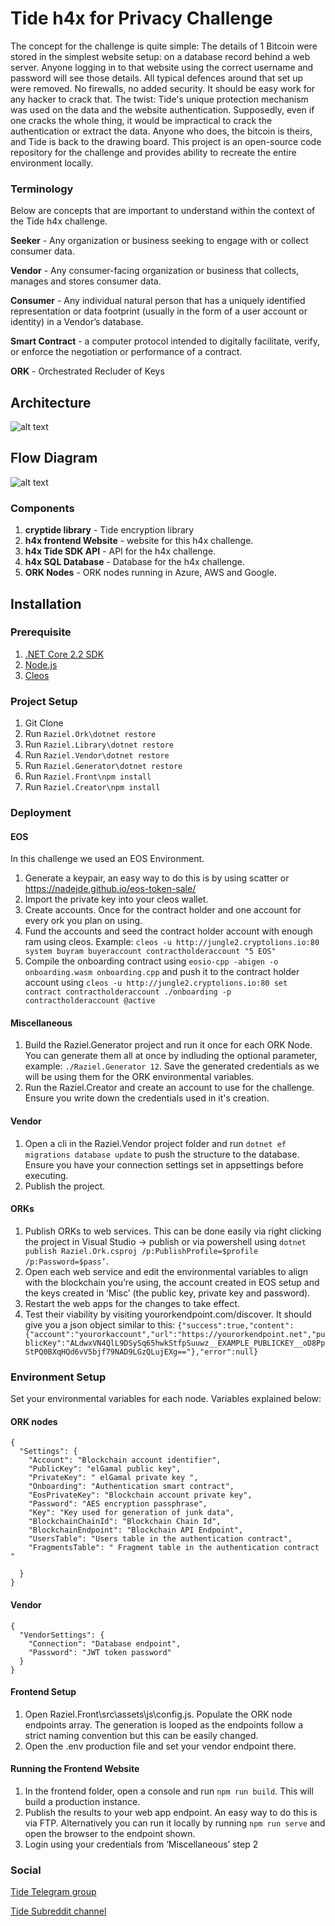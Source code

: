 # Tide h4x for Privacy Challenge

The concept for the challenge is quite simple: The details of 1 Bitcoin were stored in the simplest website setup: on a database record behind a web server. Anyone logging in to that website using the correct username and password will see those details. All typical defences around that set up were removed. No firewalls, no added security. It should be easy work for any hacker to crack that. The twist: Tide's unique protection mechanism was used on the data and the website authentication. Supposedly, even if one cracks the whole thing, it would be impractical to crack the authentication or extract the data. Anyone who does, the bitcoin is theirs, and Tide is back to the drawing board. This project is an open-source code repository for the challenge and provides ability to recreate the entire environment locally.

### Terminology

Below are concepts that are important to understand within the context of the Tide h4x challenge.

**Seeker** - Any organization or business seeking to engage with or collect consumer data.

**Vendor** - Any consumer-facing organization or business that collects, manages and stores consumer data.

**Consumer** - Any individual natural person that has a uniquely identified representation or data footprint (usually in the form of a user account or identity) in a Vendor’s database.

**Smart Contract** - a computer protocol intended to digitally facilitate, verify, or enforce the negotiation or performance of a contract.

**ORK** - Orchestrated Recluder of Keys

## Architecture

![alt text](https://github.com/tide-foundation/Tide-h4x-for-Privacy/blob/master/Tide%20h4x%20Architecture.png "Architecture Diagram")

## Flow Diagram

![alt text](https://github.com/tide-foundation/Tide-h4x-for-Privacy/blob/master/Tide%20h4x%20Workflow.png "Flow Diagram")

### Components

1. **cryptide library** - Tide encryption library
1. **h4x frontend Website** - website for this h4x challenge.
1. **h4x Tide SDK API** - API for the h4x challenge.
1. **h4x SQL Database** - Database for the h4x challenge.
1. **ORK Nodes** - ORK nodes running in Azure, AWS and Google.

## Installation

### Prerequisite

1. [.NET Core 2.2 SDK](https://dotnet.microsoft.com/download/dotnet-core/2.2 ".net Core 2.2 Download")
1. [Node.js](https://nodejs.org/en/download/ "node.js Download")
1. [Cleos](https://developers.eos.io/eosio-nodeos/v1.2.0/docs/cleos-overview "Cleos")

### Project Setup

1. Git Clone
1. Run `Raziel.Ork\dotnet restore`
1. Run `Raziel.Library\dotnet restore`
1. Run `Raziel.Vendor\dotnet restore`
1. Run `Raziel.Generator\dotnet restore`
1. Run `Raziel.Front\npm install`
1. Run `Raziel.Creator\npm install`

### Deployment

#### EOS

In this challenge we used an EOS Environment.

1. Generate a keypair, an easy way to do this is by using scatter or https://nadejde.github.io/eos-token-sale/
1. Import the private key into your cleos wallet.
1. Create accounts. Once for the contract holder and one account for every ork you plan on using.
1. Fund the accounts and seed the contract holder account with enough ram using cleos. Example: `cleos -u http://jungle2.cryptolions.io:80 system buyram buyeraccount contractholderaccount "5 EOS"`
1. Compile the onboarding contract using `eosio-cpp -abigen -o onboarding.wasm onboarding.cpp` and push it to the contract holder account using `cleos -u http://jungle2.cryptolions.io:80 set contract contractholderaccount ./onboarding -p contractholderaccount @active`

#### Miscellaneous

1. Build the Raziel.Generator project and run it once for each ORK Node. You can generate them all at once by indluding the optional parameter, example: `./Raziel.Generator 12`. Save the generated credentials as we will be using them for the ORK environmental variables.
1. Run the Raziel.Creator and create an account to use for the challenge. Ensure you write down the credentials used in it's creation.

#### Vendor

1. Open a cli in the Raziel.Vendor project folder and run `dotnet ef migrations database update` to push the structure to the database. Ensure you have your connection settings set in appsettings before executing.
1. Publish the project.

#### ORKs

1. Publish ORKs to web services. This can be done easily via right clicking the project in Visual Studio -> publish or via powershell using `dotnet publish Raziel.Ork.csproj /p:PublishProfile=$profile /p:Password=$pass’`.
1. Open each web service and edit the environmental variables to align with the blockchain you’re using, the account created in EOS setup and the keys created in ‘Misc’ (the public key, private key and password).
1. Restart the web apps for the changes to take effect.
1. Test their viability by visiting yourorkendpoint.com/discover. It should give you a json object similar to this: `{"success":true,"content":{"account":"yourorkaccount","url":"https://yourorkendpoint.net","publicKey":"ALdwxVN4QlL9DSySq65hwkStfpSuuwz__EXAMPLE_PUBLICKEY__oD8PpStPQ0BXqHQd6vV5bjf79NAD9LGzQLujEXg=="},"error":null}`

### Environment Setup

Set your environmental variables for each node. Variables explained below:

#### ORK nodes

```
{
  "Settings": {
    "Account": "Blockchain account identifier",
    "PublicKey": "elGamal public key",
    "PrivateKey": " elGamal private key ",
    "Onboarding": "Authentication smart contract",
    "EosPrivateKey": "Blockchain account private key",
    "Password": "AES encryption passphrase",
    "Key": "Key used for generation of junk data",
    "BlockchainChainId": "Blockchain Chain Id",
    "BlockchainEndpoint": "Blockchain API Endpoint",
    "UsersTable": "Users table in the authentication contract",
    "FragmentsTable": " Fragment table in the authentication contract "

  }
}
```

#### Vendor

```
{
  "VendorSettings": {
    "Connection": "Database endpoint",
    "Password": "JWT token password"
  }
}
```

#### Frontend Setup

1. Open Raziel.Front\src\assets\js\config.js. Populate the ORK node endpoints array. The generation is looped as the endpoints follow a strict naming convention but this can be easily changed.
1. Open the .env production file and set your vendor endpoint there.

#### Running the Frontend Website

1. In the frontend folder, open a console and run `npm run build`. This will build a production instance.
1. Publish the results to your web app endpoint. An easy way to do this is via FTP. Alternatively you can run it locally by running `npm run serve` and open the browser to the endpoint shown.
1. Login using your credentials from ‘Miscellaneous’ step 2

### Social

[Tide Telegram group](https://t.me/TideFoundation)

[Tide Subreddit channel](https://www.reddit.com/r/TideFoundation)
